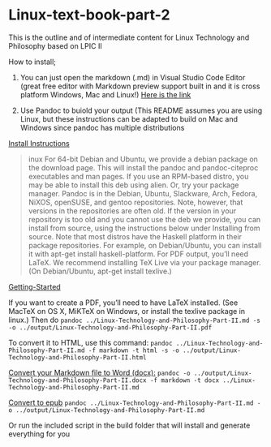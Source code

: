 # Linux-text-book-part-2
This is the outline and of intermediate content for Linux Technology and Philosophy based on LPIC II


How to install;

1.  You can just open the markdown (.md) in Visual Studio Code Editor (great free editor with Markdown preview support built in and it is cross platform Windows, Mac and Linux!) [Here is the link](https://code.visualstudio.com/)

2.  Use Pandoc to buiold your output (This README assumes you are using Linux, but these instructions can be adapted to build on Mac and Windows since pandoc has multiple distributions

[Install Instructions](http://pandoc.org/installing.html)

> inux
For 64-bit Debian and Ubuntu, we provide a debian package on the download page. This will install the pandoc and pandoc-citeproc executables and man pages. If you use an RPM-based distro, you may be able to install this deb using alien.
Or, try your package manager. Pandoc is in the Debian, Ubuntu, Slackware, Arch, Fedora, NiXOS, openSUSE, and gentoo repositories. Note, however, that versions in the repositories are often old.
If the version in your repository is too old and you cannot use the deb we provide, you can install from source, using the instructions below under Installing from source. Note that most distros have the Haskell platform in their package repositories. For example, on Debian/Ubuntu, you can install it with apt-get install haskell-platform.
For PDF output, you’ll need LaTeX. We recommend installing TeX Live via your package manager. (On Debian/Ubuntu, apt-get install texlive.)

[Getting-Started](http://pandoc.org/getting-started.html)

If you want to create a PDF, you’ll need to have LaTeX installed. (See MacTeX on OS X, MiKTeX on Windows, or install the texlive package in linux.) Then do
`pandoc ../Linux-Technology-and-Philosophy-Part-II.md -s -o ../output/Linux-Technology-and-Philosophy-Part-II.pdf`

To convert it to HTML, use this command:
`pandoc ../Linux-Technology-and-Philosophy-Part-II.md -f markdown -t html -s -o ../output/Linux-Technology-and-Philosophy-Part-II.html`

[Convert your Markdown file to Word (docx):](http://bob.yexley.net/generate-a-word-document-from-markdown-on-os-x/)
`pandoc -o ../output/Linux-Technology-and-Philosophy-Part-II.docx -f markdown -t docx ../Linux-Technology-and-Philosophy-Part-II.md`

[Convert to epub](http://pandoc.org/epub.html)
`pandoc ../Linux-Technology-and-Philosophy-Part-II.md -o ../output/Linux-Technology-and-Philosophy-Part-II.md`

Or run the included script in the build folder that will install and generate everything for you 